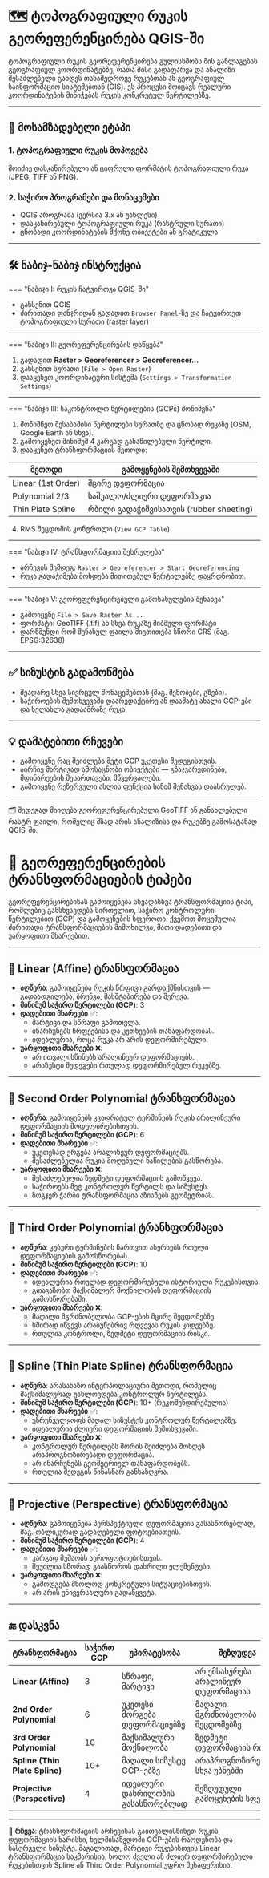 
# 🗺️ ტოპოგრაფიული რუკის გეორეფერენცირება QGIS-ში

ტოპოგრაფიული რუკის გეორეფერენცირება გულისხმობს მის განლაგებას გეოგრაფიულ კოორდინატებზე, რათა მისი გადაფარვა და ანალიზი შესაძლებელი გახდეს თანამედროვე რუკებთან ან გეოგრაფიულ საინფორმაციო სისტემებთან (GIS). ეს პროცესი მოიცავს რეალური კოორდინატების მინიჭებას რუკის კონკრეტულ წერტილებზე.

---

## 📌 მოსამზადებელი ეტაპი

### 1. ტოპოგრაფიული რუკის მოპოვება
მოიძიე დასკანირებული ან ციფრული ფორმატის ტოპოგრაფიული რუკა (JPEG, TIFF ან PNG).

### 2. საჭირო პროგრამები და მონაცემები
- QGIS პროგრამა (ვერსია 3.x ან უახლესი)
- დასკანირებული ტოპოგრაფიული რუკა (რასტრული სურათი)
- ცნობადი კოორდინატების მქონე ობიექტები ან გრატიკულა

---

## 🛠️ ნაბიჯ-ნაბიჯ ინსტრუქცია

=== "ნაბიჯი I: რუკის ჩატვირთვა QGIS-ში"
* გახსენით QGIS
* ძირითადი ფანჯრიდან გადადით `Browser Panel`-ზე და ჩატვირთეთ ტოპოგრაფიული სურათი (raster layer)

---

=== "ნაბიჯი II: გეორეფერენცირების დაწყება"
1. გადადით **Raster > Georeferencer > Georeferencer...**
2. გახსენით სურათი (`File > Open Raster`)
3. დააყენეთ კოორდინატური სისტემა (`Settings > Transformation Settings`)

---

=== "ნაბიჯი III: საკონტროლო წერტილების (GCPs) მონიშვნა"
1. მონიშნეთ შესაბამისი წერტილები სურათზე და ცნობად რუკაზე (OSM, Google Earth ან სხვა).
2. გამოიყენეთ მინიმუმ 4 კარგად განაწილებული წერტილი.
3. დააყენეთ ტრანსფორმაციის მეთოდი:

| მეთოდი | გამოყენების შემთხვევაში |
|--------|--------------------------|
| Linear (1st Order) | მცირე დეფორმაცია |
| Polynomial 2/3 | საშუალო/ძლიერი დეფორმაცია |
| Thin Plate Spline | რბილი გადაჭიმვისათვის (rubber sheeting) |

4. RMS შეცდომის კონტროლი (`View GCP Table`)

---

=== "ნაბიჯი IV: ტრანსფორმაციის შესრულება"
- არჩევის შემდეგ: `Raster > Georeferencer > Start Georeferencing`
- რუკა გადაჭიმება მოხდება მითითებულ წერტილებზე დაყრდნობით.

---

=== "ნაბიჯი V: გეორეფერენცირებული გამოსახულების შენახვა"
- გამოიყენე `File > Save Raster As...`
- ფორმატი: GeoTIFF (.tif) ან სხვა რუკაზე მიბმული ფორმატი
- დარწმუნდი რომ შენახულ ფაილს მიეთითება სწორი CRS (მაგ. EPSG:32638)

---

## ✅ სიზუსტის გადამოწმება

* შეადარე სხვა სივრცულ მონაცემებთან (მაგ. შენობები, გზები).
* საჭიროების შემთხვევაში დაარედაქტირე ან დაამატე ახალი GCP-ები და ხელახლა გადაამრაზე რუკა.

---

## 💡 დამატებითი რჩევები

* გამოიყენე რაც შეიძლება მეტი GCP უკეთესი შედეგისთვის.
* აირჩიე მარტივად ამოსაცნობი ობიექტები — გზაჯვარედინები, მდინარეების შესართავები, მწვერვალები.
* გამოიყენე რეზერვული ასლის ფუნქცია სანამ შენახვას დაასრულებ.

---

🗂️ შედეგად მიიღება გეორეფერენცირებული GeoTIFF ან განახლებული რასტრ ფაილი, რომელიც მზად არის ანალიზისა და რუკებზე გამოსატანად QGIS-ში.


# 📍 გეორეფერენცირების ტრანსფორმაციების ტიპები

გეორეფერენცირებისას გამოიყენება სხვადასხვა ტრანსფორმაციის ტიპი, რომლებიც განსხვავდება სირთულით, საჭირო კონტროლური წერტილებით (GCP) და გამოყენების სფეროთი. ქვემოთ მოცემულია ძირითადი ტრანსფორმაციების მიმოხილვა, მათი დადებითი და უარყოფითი მხარეებით.

---

## 🔹 Linear (Affine) ტრანსფორმაცია

- **აღწერა**: გამოიყენება რუკის წრფივი გარდაქმნისთვის — გადაადგილება, ბრუნვა, მასშტაბირება და შერევა.
- **მინიმუმ საჭირო წერტილები (GCP)**: 3
- **დადებითი მხარეები** ✅:
  - მარტივი და სწრაფი გამოთვლა.
  - ინარჩუნებს წრფეებისა და კუთხეების თანაფარდობას.
  - იდეალურია, როცა რუკა არ არის დეფორმირებული.
- **უარყოფითი მხარეები** ❌:
  - არ ითვალისწინებს არალინეურ დეფორმაციებს.
  - არაზუსტი შედეგები რთულად დეფორმირებულ რუკებზე.

---

## 🔸 Second Order Polynomial ტრანსფორმაცია

- **აღწერა**: გამოიყენებს კვადრატულ ტერმინებს რუკის არალინეური დეფორმაციის მოდელირებისთვის.
- **მინიმუმ საჭირო წერტილები (GCP)**: 6
- **დადებითი მხარეები** ✅:
  - უკეთესად ერგება არალინეურ დეფორმაციებს.
  - შესაძლებელია რუკის მოღუნული ნაწილების გასწორება.
- **უარყოფითი მხარეები** ❌:
  - შესაძლებელია ზედმეტი დეფორმაციის გამოწვევა.
  - საჭიროებს მეტ კონტროლურ წერტილს და სიზუსტეს.
  - ზოგჯერ ჭარბი ტრანსფორმაცია აზიანებს გეომეტრიას.

---

## 🔹 Third Order Polynomial ტრანსფორმაცია

- **აღწერა**: კუბური ტერმინების ჩართვით ახერხებს რთული დეფორმაციების გამოსწორებას.
- **მინიმუმ საჭირო წერტილები (GCP)**: 10
- **დადებითი მხარეები** ✅:
  - იდეალურია რთულად დეფორმირებული ისტორიული რუკებისთვის.
  - გთავაზობთ მაქსიმალურ მოქნილობას დეფორმაციის გამოსწორებაში.
- **უარყოფითი მხარეები** ❌:
  - მაღალი მგრძნობელობა GCP-ების მცირე შეცდომებზე.
  - ხშირად იწვევს არაბუნებრივ რღვევას რუკის კიდეებზე.
  - რთულია კონტროლი, ზედმეტი დეფორმაციის რისკი.

---

## 🔸 Spline (Thin Plate Spline) ტრანსფორმაცია

- **აღწერა**: არასახაზო ინტერპოლაციური მეთოდი, რომელიც მაქსიმალურად უახლოვდება კონტროლურ წერტილებს.
- **მინიმუმ საჭირო წერტილები (GCP)**: 10+ (რეკომენდირებულია)
- **დადებითი მხარეები** ✅:
  - უზრუნველყოფს მაღალ სიზუსტეს კონტროლურ წერტილებზე.
  - იდეალურია ძლიერი დეფორმაციის შემთხვევაში.
- **უარყოფითი მხარეები** ❌:
  - კონტროლურ წერტილებს შორის შეიძლება მოხდეს არაპროგნოზირებადი დეფორმაცია.
  - არ ინარჩუნებს გეომეტრიულ თანაფარდობებს.
  - რთულია შედეგის წინასწარ განსაზღვრა.

---

## 🔹 Projective (Perspective) ტრანსფორმაცია

- **აღწერა**: გამოიყენება პერსპექტიული დეფორმაციის გასასწორებლად, მაგ. ობლიკურად გადაღებული ფოტოებისთვის.
- **მინიმუმ საჭირო წერტილები (GCP)**: 4
- **დადებითი მხარეები** ✅:
  - კარგად მუშაობს აეროფოტოებისთვის.
  - შეუძლია სწორად გაასწოროს დახრილი ელემენტები.
- **უარყოფითი მხარეები** ❌:
  - გამოდგება მხოლოდ კონკრეტული სიტუაციებისთვის.
  - არ არის უნივერსალური გადაწყვეტა.

---

## 🔚 დასკვნა

| **ტრანსფორმაცია**            | **საჭირო GCP** | **უპირატესობა**                          | **შეზღუდვა**                              |
|-------------------------------|----------------|------------------------------------------|--------------------------------------------|
| **Linear (Affine)**           | 3              | სწრაფი, მარტივი                         | არ ემსახურება არალინეურ დეფორმაციას        |
| **2nd Order Polynomial**      | 6              | უკეთესი მორგება დეფორმაციებზე          | მაღალი მგრძნობელობა შეცდომებზე            |
| **3rd Order Polynomial**      | 10             | მაქსიმალური მოქნილობა                  | ზედმეტი დეფორმაციის რისკი                 |
| **Spline (Thin Plate Spline)**| 10+            | მაღალი სიზუსტე GCP-ებზე                | არაპროგნოზირებადი სხვა უბნებში            |
| **Projective (Perspective)**  | 4              | იდეალური დახრილობის გასასწორებლად       | შეზღუდული გამოყენების სფერო               |

---

📌 **რჩევა**: ტრანსფორმაციის არჩევისას გაითვალისწინეთ რუკის დეფორმაციის ხარისხი, ხელმისაწვდომი GCP-ების რაოდენობა და სასურველი სიზუსტე. მაგალითად, მარტივი რუკებისთვის Linear ტრანსფორმაცია საკმარისია, ხოლო ძველი ან ძლიერ დეფორმირებული რუკებისთვის Spline ან Third Order Polynomial უფრო შესაფერისია.